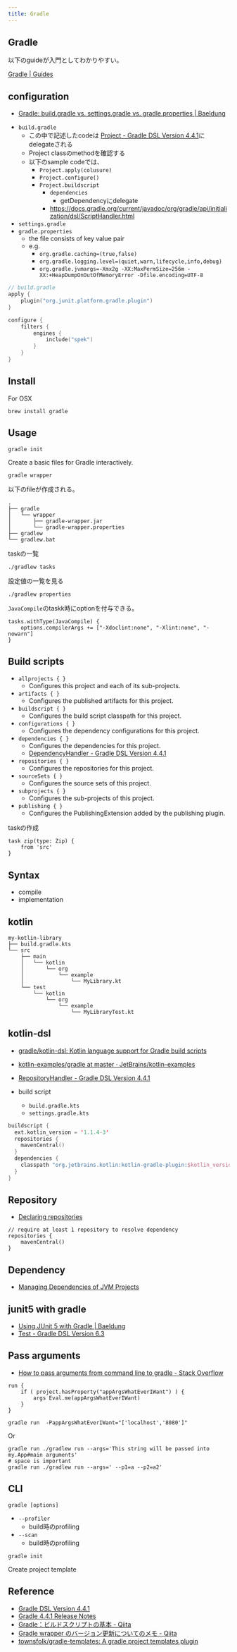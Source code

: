 ```yaml
---
title: Gradle
---
```


## Gradle
以下のguideが入門としてわかりやすい。

[Gradle | Guides](https://gradle.org/guides/)


## configuration
- [Gradle: build\.gradle vs\. settings\.gradle vs\. gradle\.properties \| Baeldung](https://www.baeldung.com/gradle-build-settings-properties)

* `build.gradle`
    * この中で記述したcodeは [Project - Gradle DSL Version 4.4.1](https://docs.gradle.org/current/dsl/org.gradle.api.Project.html)にdelegateされる
    * Project classのmethodを確認する
    * 以下のsample codeでは、
        * `Project.apply(colusure)`
        * `Project.configure()`
        * `Project.buildscript`
            * `dependencies`
                * getDependencyにdelegate
            * https://docs.gradle.org/current/javadoc/org/gradle/api/initialization/dsl/ScriptHandler.html
* `settings.gradle`
* `gradle.properties`
    * the file consists of key value pair
    * e.g.
        * `org.gradle.caching=(true,false)`
        * `org.gradle.logging.level=(quiet,warn,lifecycle,info,debug)`
        * `org.gradle.jvmargs=-Xmx2g -XX:MaxPermSize=256m -XX:+HeapDumpOnOutOfMemoryError -Dfile.encoding=UTF-8`


```kotlin
// build.gradle
apply {
    plugin("org.junit.platform.gradle.plugin")
}

configure {
    filters {
        engines {
            include("spek")
        }
    }
}
```

## Install
For OSX

```
brew install gradle
```

## Usage

```
gradle init
```

Create a basic files for Gradle interactively.


```
gradle wrapper
```

以下のfileが作成される。

```
.
├── gradle
│   └── wrapper
│       ├── gradle-wrapper.jar
│       └── gradle-wrapper.properties
├── gradlew          
└── gradlew.bat    
```

taskの一覧

```
./gradlew tasks
```

設定値の一覧を見る

```
./gradlew properties
```

`JavaCompile`のtaskk時にoptionを付与できる。

```
tasks.withType(JavaCompile) {
    options.compilerArgs += ["-Xdoclint:none", "-Xlint:none", "-nowarn"]
}
```

## Build scripts

* `allprojects { }`
    * Configures this project and each of its sub-projects.
* `artifacts { }`
    * Configures the published artifacts for this project.
* `buildscript { }`
    * Configures the build script classpath for this project.
* `configurations { }`
    * Configures the dependency configurations for this project.
* `dependencies { }`
    * Configures the dependencies for this project.
    * [DependencyHandler - Gradle DSL Version 4.4.1](https://docs.gradle.org/current/dsl/org.gradle.api.artifacts.dsl.DependencyHandler.html)
* `repositories { }`
    * Configures the repositories for this project.
* `sourceSets { }`
    * Configures the source sets of this project.
* `subprojects { }`
    * Configures the sub-projects of this project.
* `publishing { }`
    * Configures the PublishingExtension added by the publishing plugin.

taskの作成

```
task zip(type: Zip) {
    from 'src'
}
```

## Syntax
- compile
- implementation

## kotlin

```
my-kotlin-library
├── build.gradle.kts
└── src
    ├── main
    │   └── kotlin
    │       └── org
    │           └── example
    │               └── MyLibrary.kt
    └── test
        └── kotlin
            └── org
                └── example
                    └── MyLibraryTest.kt
```



## kotlin-dsl
* [gradle/kotlin-dsl: Kotlin language support for Gradle build scripts](https://github.com/gradle/kotlin-dsl)
* [kotlin-examples/gradle at master · JetBrains/kotlin-examples](https://github.com/JetBrains/kotlin-examples/tree/master/gradle)
* [RepositoryHandler - Gradle DSL Version 4.4.1](https://docs.gradle.org/current/dsl/org.gradle.api.artifacts.dsl.RepositoryHandler.html)


* build script
    * `build.gradle.kts`
    * `settings.gradle.kts`

```kotlin
buildscript {
  ext.kotlin_version = '1.1.4-3'
  repositories {
    mavenCentral()
  }
  dependencies {
    classpath "org.jetbrains.kotlin:kotlin-gradle-plugin:$kotlin_version"
  }
}
```

## Repository
- [Declaring repositories](https://docs.gradle.org/current/userguide/declaring_repositories.html)

```
// require at least 1 repository to resolve dependency
repositories {
    mavenCentral()
}
```

## Dependency
- [Managing Dependencies of JVM Projects](https://docs.gradle.org/current/userguide/dependency_management_for_java_projects.html)

## junit5 with gradle
- [Using JUnit 5 with Gradle \| Baeldung](https://www.baeldung.com/junit-5-gradle)
- [Test \- Gradle DSL Version 6\.3](https://docs.gradle.org/current/dsl/org.gradle.api.tasks.testing.Test.html)

## Pass arguments
- [How to pass arguments from command line to gradle \- Stack Overflow](https://stackoverflow.com/questions/11696521/how-to-pass-arguments-from-command-line-to-gradle)

```
run {
    if ( project.hasProperty("appArgsWhatEverIWant") ) {
        args Eval.me(appArgsWhatEverIWant)
    }
}
```

```
gradle run  -PappArgsWhatEverIWant="['localhost','8080']"
```

Or

```
gradle run ./gradlew run --args='This string will be passed into my.App#main arguments'
# space is important
gradle run ./gradlew run --args=' --p1=a --p2=a2'
```


## CLI

```
gradle [options]
```

* `--profiler`
    * build時のprofiling
* `--scan`
    * build時のprofiling

```
gradle init
```

Create project template

## Reference
* [Gradle DSL Version 4.4.1](https://docs.gradle.org/current/dsl/)
* [Gradle 4.4.1 Release Notes](https://docs.gradle.org/current/release-notes.html)
* [Gradle：ビルドスクリプトの基本 - Qiita](https://qiita.com/shoma2da/items/367d0682a1b8c91f5531)
* [Gradle wrapper のバージョン更新についてのメモ - Qiita](https://qiita.com/nobuoka/items/09cbdcd4716b930abdc4)
* [townsfolk/gradle\-templates: A gradle project templates plugin](https://github.com/townsfolk/gradle-templates)
